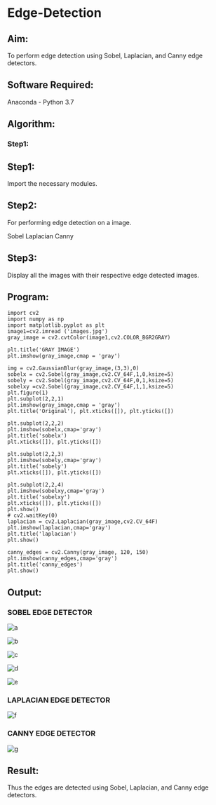 # Edge-Detection
## Aim:
To perform edge detection using Sobel, Laplacian, and Canny edge detectors.

## Software Required:
Anaconda - Python 3.7

## Algorithm:
### Step1:
## Step1:
Import the necessary modules.

## Step2:
For performing edge detection on a image.

Sobel
Laplacian
Canny

## Step3:
Display all the images with their respective edge detected images.

 
## Program:

``` 
import cv2
import numpy as np
import matplotlib.pyplot as plt
image1=cv2.imread ('images.jpg') 
gray_image = cv2.cvtColor(image1,cv2.COLOR_BGR2GRAY)

plt.title('GRAY IMAGE')
plt.imshow(gray_image,cmap = 'gray')

img = cv2.GaussianBlur(gray_image,(3,3),0)
sobelx = cv2.Sobel(gray_image,cv2.CV_64F,1,0,ksize=5)
sobely = cv2.Sobel(gray_image,cv2.CV_64F,0,1,ksize=5)
sobelxy =cv2.Sobel(gray_image,cv2.CV_64F,1,1,ksize=5)
plt.figure(1)
plt.subplot(2,2,1)
plt.imshow(gray_image,cmap = 'gray')
plt.title('Original'), plt.xticks([]), plt.yticks([])

plt.subplot(2,2,2)
plt.imshow(sobelx,cmap='gray')
plt.title('sobelx')
plt.xticks([]), plt.yticks([])

plt.subplot(2,2,3)
plt.imshow(sobely,cmap='gray')
plt.title('sobely')
plt.xticks([]), plt.yticks([])

plt.subplot(2,2,4)
plt.imshow(sobelxy,cmap='gray')
plt.title('sobelxy')
plt.xticks([]), plt.yticks([])
plt.show()
# cv2.waitKey(0)
laplacian = cv2.Laplacian(gray_image,cv2.CV_64F)
plt.imshow(laplacian,cmap='gray')
plt.title('laplacian')
plt.show()

canny_edges = cv2.Canny(gray_image, 120, 150)
plt.imshow(canny_edges,cmap='gray')
plt.title('canny_edges')
plt.show()
```
## Output:
### SOBEL EDGE DETECTOR
![a](https://user-images.githubusercontent.com/94165336/231409892-b05f7750-81f9-415e-81f1-5ad0a42653ed.png)

![b](https://user-images.githubusercontent.com/94165336/231410160-fe21ec1b-5cf4-4bbc-82d4-db3e01417e84.png)

![c](https://user-images.githubusercontent.com/94165336/231410225-6014802a-be32-45ea-a11a-de1b2403dc07.png)

![d](https://user-images.githubusercontent.com/94165336/231410310-7948a7b5-2f66-4864-b903-273dc8ce21bf.png)

![e](https://user-images.githubusercontent.com/94165336/231410362-9b3e1b0a-d4d4-433d-8589-90dd9dc03dab.png)


### LAPLACIAN EDGE DETECTOR

![f](https://user-images.githubusercontent.com/94165336/231410428-1d22d641-77aa-4473-9698-abccef77ae94.png)


### CANNY EDGE DETECTOR

![g](https://user-images.githubusercontent.com/94165336/231410491-a7656d18-710a-4c35-bcbc-5d577364e30e.png)


## Result:
Thus the edges are detected using Sobel, Laplacian, and Canny edge detectors.
